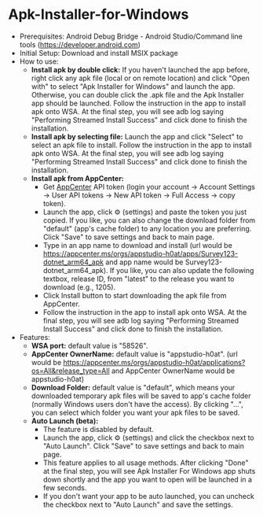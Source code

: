 # Apk-Installer-for-Windows
* Prerequisites: Android Debug Bridge - Android Studio/Command line tools (https://developer.android.com)
* Initial Setup: Download and install MSIX package
* How to use: 
    - **Install apk by double click:** If you haven't launched the app before, right click any apk file (local or on remote location) and click "Open with" to select "Apk Installer for Windows" and launch the app. Otherwise, you can double click the .apk file and the Apk Installer app should be launched. Follow the instruction in the app to install apk onto WSA. At the final step, you will see adb log saying "Performing Streamed Install Success" and click done to finish the installation.
    - **Install apk by selecting file:** Launch the app and click "Select" to select an apk file to install. Follow the instruction in the app to install apk onto WSA. At the final step, you will see adb log saying "Performing Streamed Install Success" and click done to finish the installation.
    - **Install apk from AppCenter:** 
        - Get [AppCenter](https://appcenter.ms/apps) API token (login your account -> Account Settings -> User API tokens -> New API token -> Full Access -> copy token). 
        - Launch the app, click :gear: (settings) and paste the token you just copied. If you like, you can also change the download folder from "default" (app's cache folder) to any location you are preferring. Click "Save" to save settings and back to main page. 
        - Type in an app name to download and install (url would be https://appcenter.ms/orgs/appstudio-h0at/apps/Survey123-dotnet_arm64_apk and app name would be Survey123-dotnet_arm64_apk). If you like, you can also update the following textbox, release ID, from "latest" to the release you want to download (e.g., 1205). 
        - Click Install button to start downloading the apk file from AppCenter. 
        - Follow the instruction in the app to install apk onto WSA. At the final step, you will see adb log saying "Performing Streamed Install Success" and click done to finish the installation.
* Features:
    - **WSA port:** default value is "58526".
    - **AppCenter OwnerName:** default value is "appstudio-h0at". (url would be https://appcenter.ms/orgs/appstudio-h0at/applications?os=All&release_type=All and AppCenter OwnerName would be appstudio-h0at)
    - **Download Folder:** default value is "default", which means your downloaded temporary apk files will be saved to app's cache folder (normally Windows users don't have the access). By clicking "...", you can select which folder you want your apk files to be saved. 
    - **Auto Launch (beta):**
        - The feature is disabled by default.
        - Launch the app, click :gear: (settings) and click the checkbox next to "Auto Launch". Click "Save" to save settings and back to main page.
        - This feature applies to all usage methods. After clicking "Done" at the final step, you will see Apk Installer For Windows app shuts down shortly and the app you want to open will be launched in a few seconds. 
        - If you don't want your app to be auto launched, you can uncheck the checkbox next to "Auto Launch" and save the settings. 
